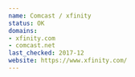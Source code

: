 ```yaml
---
name: Comcast / xfinity
status: OK
domains:
- xfinity.com
- comcast.net
last_checked: 2017-12
website: https://www.xfinity.com/
---
```


